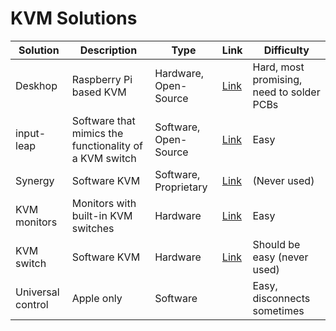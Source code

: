 # KVM Solutions

| Solution          | Description                                            | Type                  | Link                                             | Difficulty                                |
| ----------------- | ------------------------------------------------------ | --------------------- | ------------------------------------------------ | ----------------------------------------- |
| Deskhop           | Raspberry Pi based KVM                                 | Hardware, Open-Source | [Link](https://github.com/hrvach/deskhop)        | Hard, most promising, need to solder PCBs |
| input-leap        | Software that mimics the functionality of a KVM switch | Software, Open-Source | [Link](https://github.com/input-leap/input-leap) | Easy                                      |
| Synergy           | Software KVM                                           | Software, Proprietary | [Link](https://symless.com/synergy)              | (Never used)                              |
| KVM monitors      | Monitors with built-in KVM switches                    | Hardware              | [Link](https://www.amazon.com/s?k=kvm+monitor)   | Easy                                      |
| KVM switch        | Software KVM                                           | Hardware              | [Link](https://www.amazon.com/s?k=kvm+switch)    | Should be easy (never used)               |
| Universal control | Apple only                                             | Software              |                                                  | Easy, disconnects sometimes               |
